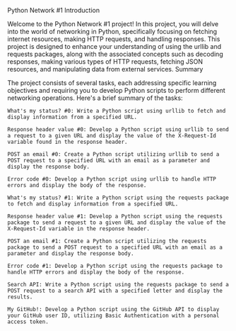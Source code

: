 Python Network #1
Introduction

Welcome to the Python Network #1 project! In this project, you will delve into the world of networking in Python, specifically focusing on fetching internet resources, making HTTP requests, and handling responses. This project is designed to enhance your understanding of using the urllib and requests packages, along with the associated concepts such as decoding responses, making various types of HTTP requests, fetching JSON resources, and manipulating data from external services.
Summary

The project consists of several tasks, each addressing specific learning objectives and requiring you to develop Python scripts to perform different networking operations. Here's a brief summary of the tasks:

    What's my status? #0: Write a Python script using urllib to fetch and display information from a specified URL.

    Response header value #0: Develop a Python script using urllib to send a request to a given URL and display the value of the X-Request-Id variable found in the response header.

    POST an email #0: Create a Python script utilizing urllib to send a POST request to a specified URL with an email as a parameter and display the response body.

    Error code #0: Develop a Python script using urllib to handle HTTP errors and display the body of the response.

    What's my status? #1: Write a Python script using the requests package to fetch and display information from a specified URL.

    Response header value #1: Develop a Python script using the requests package to send a request to a given URL and display the value of the X-Request-Id variable in the response header.

    POST an email #1: Create a Python script utilizing the requests package to send a POST request to a specified URL with an email as a parameter and display the response body.

    Error code #1: Develop a Python script using the requests package to handle HTTP errors and display the body of the response.

    Search API: Write a Python script using the requests package to send a POST request to a search API with a specified letter and display the results.

    My GitHub!: Develop a Python script using the GitHub API to display your GitHub user ID, utilizing Basic Authentication with a personal access token.

